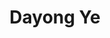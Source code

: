---
# Display name
title: Dayong Ye

# Full name (for SEO)
first_name: Dayong  
last_name: Ye

# Username (this should match the folder name)
authors:
  - Dayong_Ye

# Is this the primary user of the site?
superuser: false

# Role/position
role: Associate Professor 

# Organizations/Affiliations
organizations:
  - name: City University of Macau
    url: ''

# Short bio (displayed in user profile at end of posts)
bio: Heng Xu is an Associate Professor at the City University of Macau. His research interests fall into the fields of AI security and privacy preservation, especially machine unlearning, unlearning verification mechanism.

interests:
  - AI Security
  - Privacy Preservation
  - Machine Unlearning
  - Unlearning Verification

education:
  courses:
    - course: "Ph.D. Candidate in Computer Science"
      institution: "University of Wollongong"
      year: 2012

social:
  - icon: envelope
    icon_pack: fas
    link: "mailto:dayongye@outlook.com"

user_groups:
  - Alumni
---